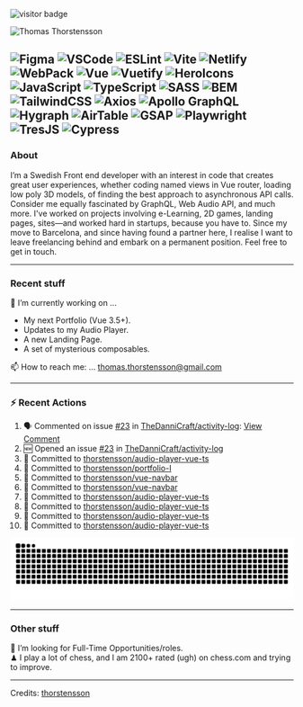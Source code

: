 <img src="https://visitor-badge.laobi.icu/badge?page_id=thorstensson" alt="visitor badge"/></p>

![Thomas Thorstensson](https://github.com/user-attachments/assets/ac4417b0-aae0-422a-b866-3b8120c2d6ff)

![Figma](https://img.shields.io/badge/Figma-ffffff?style=for-the-badge&color=000000)
![VSCode](https://img.shields.io/badge/VSCode-ffffff?style=for-the-badge&color=000000)
![ESLint](https://img.shields.io/badge/ESLint-ffffff?style=for-the-badge&color=000000)
![Vite](https://img.shields.io/badge/Vite-ffffff?style=for-the-badge&color=000000)
![Netlify](https://img.shields.io/badge/Netlify-ffffff?style=for-the-badge&color=000000)
![WebPack](https://img.shields.io/badge/WebPack-ffffff?style=for-the-badge&color=000000)
![Vue](https://img.shields.io/badge/Vue-ffffff?style=for-the-badge&color=67ea53)
![Vuetify](https://img.shields.io/badge/Vuetify-ffffff?style=for-the-badge&color=67ea53)
![HeroIcons](https://img.shields.io/badge/HeroIcons-ffffff?style=for-the-badge&color=000000)
![JavaScript](https://img.shields.io/badge/JavaScript-ffffff?style=for-the-badge&color=f2ff09)
![TypeScript](https://img.shields.io/badge/TypeScript-ffffff?style=for-the-badge&color=3756EC)
![SASS](https://img.shields.io/badge/SASS-ffffff?style=for-the-badge&color=000000)
![BEM](https://img.shields.io/badge/BEM-ffffff?style=for-the-badge&color=000000)
![TailwindCSS](https://img.shields.io/badge/TailwindCSS-ffffff?style=for-the-badge&color=000000)
![Axios](https://img.shields.io/badge/Axios-ffffff?style=for-the-badge&color=000000)
![Apollo GraphQL](https://img.shields.io/badge/Apollo%20GraphQL-ffffff?style=for-the-badge&color=000000)
![Hygraph](https://img.shields.io/badge/Hygraph-ffffff?style=for-the-badge&color=000000)
![AirTable](https://img.shields.io/badge/AirTable-ffffff?style=for-the-badge&color=000000)
![GSAP](https://img.shields.io/badge/GSAP-ffffff?style=for-the-badge&color=000000)
![Playwright](https://img.shields.io/badge/Playwright-ffffff?style=for-the-badge&color=000000)
![TresJS](https://img.shields.io/badge/TresJS-ffffff?style=for-the-badge&color=000000)
![Cypress](https://img.shields.io/badge/Cypress-ffffff?style=for-the-badge&color=000000)
---
### About
I’m a Swedish Front end developer with an interest in code that creates great user experiences, whether coding named views in Vue router, loading low poly 3D models, of finding the best approach to asynchronous API calls. Consider me equally fascinated by GraphQL, Web Audio API, and much more. I've worked on projects involving e-Learning, 2D games, landing pages, sites—and worked hard in startups, because you have to. Since my move to Barcelona, and since having found a partner here, I realise I want to leave freelancing behind and embark on a permanent position. Feel free to get in touch.

---
### Recent stuff
🔭 I’m currently working on ... 
- My next Portfolio (Vue 3.5+).
- Updates to my Audio Player.
- A new Landing Page.
- A set of mysterious composables.<br>

📫 How to reach me: ... thomas.thorstensson@gmail.com 

---
### :zap: Recent Actions
<!--START_SECTION:activity-->
1. 🗣 Commented on issue [#23](https://github.com/TheDanniCraft/activity-log/issues/23) in [TheDanniCraft/activity-log](https://github.com/TheDanniCraft/activity-log): [View Comment](https://github.com/TheDanniCraft/activity-log/issues/23#issuecomment-2574089830)
2. 🆕 Opened an issue [#23](https://github.com/TheDanniCraft/activity-log/issues/23) in [TheDanniCraft/activity-log](https://github.com/TheDanniCraft/activity-log)
3. 📝 Committed to [thorstensson/audio-player-vue-ts](https://github.com/thorstensson/audio-player-vue-ts/commit/6d3281ae1e95a3314f856befd88741e02ac018cf)
4. 📝 Committed to [thorstensson/portfolio-I](https://github.com/thorstensson/portfolio-I/commit/83e00132fcee7a3fef98d7a2c2511c716672697a)
5. 📝 Committed to [thorstensson/vue-navbar](https://github.com/thorstensson/vue-navbar/commit/58a396cbba29bc25aea29f5fe10dea2e5a4db486)
6. 📝 Committed to [thorstensson/vue-navbar](https://github.com/thorstensson/vue-navbar/commit/62de378b7b06c1f8f82cb90ed1159ebbb1442c97)
7. 📝 Committed to [thorstensson/audio-player-vue-ts](https://github.com/thorstensson/audio-player-vue-ts/commit/d7d9fa21c2df3037fb27fdbf76255841a3c58046)
8. 📝 Committed to [thorstensson/audio-player-vue-ts](https://github.com/thorstensson/audio-player-vue-ts/commit/7a6ae093385f84a72fc680a2a14324bf38fdecc5)
9. 📝 Committed to [thorstensson/audio-player-vue-ts](https://github.com/thorstensson/audio-player-vue-ts/commit/63c446426d58a74a9266c0708f44a0a75f4baf92)
10. 📝 Committed to [thorstensson/audio-player-vue-ts](https://github.com/thorstensson/audio-player-vue-ts/commit/7e7828fe249065416521b07402328959269a08eb)
<!--END_SECTION:activity-->

![Snake animation](https://raw.githubusercontent.com/thorstensson/thorstensson/output/github-contribution-grid-snake-dark.svg)

---
### Other stuff
💼 I’m looking for Full-Time Opportunities/roles.<br>
♟ I play a lot of chess, and I am 2100+ rated (ugh) on chess.com and trying to improve.


-----
Credits: [thorstensson](https://github.com/thorstensson)
